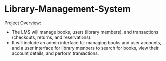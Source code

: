 # Library-Management-System



Project Overview:
* The LMS will manage books, users (library members), and transactions (checkouts, returns, and reservations).
* It will include an admin interface for managing books and user accounts, and a user interface for library members to search for books, view their account details, and perform transactions.
